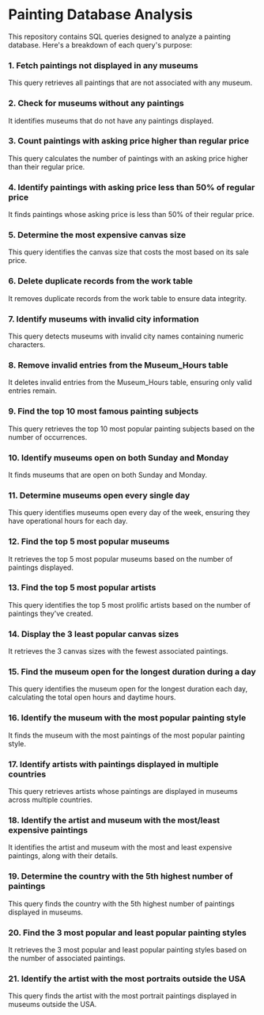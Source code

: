 # Painting Database Analysis

This repository contains SQL queries designed to analyze a painting database. Here's a breakdown of each query's purpose:

### 1. Fetch paintings not displayed in any museums
This query retrieves all paintings that are not associated with any museum.

### 2. Check for museums without any paintings
It identifies museums that do not have any paintings displayed.

### 3. Count paintings with asking price higher than regular price
This query calculates the number of paintings with an asking price higher than their regular price.

### 4. Identify paintings with asking price less than 50% of regular price
It finds paintings whose asking price is less than 50% of their regular price.

### 5. Determine the most expensive canvas size
This query identifies the canvas size that costs the most based on its sale price.

### 6. Delete duplicate records from the work table
It removes duplicate records from the work table to ensure data integrity.

### 7. Identify museums with invalid city information
This query detects museums with invalid city names containing numeric characters.

### 8. Remove invalid entries from the Museum_Hours table
It deletes invalid entries from the Museum_Hours table, ensuring only valid entries remain.

### 9. Find the top 10 most famous painting subjects
This query retrieves the top 10 most popular painting subjects based on the number of occurrences.

### 10. Identify museums open on both Sunday and Monday
It finds museums that are open on both Sunday and Monday.

### 11. Determine museums open every single day
This query identifies museums open every day of the week, ensuring they have operational hours for each day.

### 12. Find the top 5 most popular museums
It retrieves the top 5 most popular museums based on the number of paintings displayed.

### 13. Find the top 5 most popular artists
This query identifies the top 5 most prolific artists based on the number of paintings they've created.

### 14. Display the 3 least popular canvas sizes
It retrieves the 3 canvas sizes with the fewest associated paintings.

### 15. Find the museum open for the longest duration during a day
This query identifies the museum open for the longest duration each day, calculating the total open hours and daytime hours.

### 16. Identify the museum with the most popular painting style
It finds the museum with the most paintings of the most popular painting style.

### 17. Identify artists with paintings displayed in multiple countries
This query retrieves artists whose paintings are displayed in museums across multiple countries.

### 18. Identify the artist and museum with the most/least expensive paintings
It identifies the artist and museum with the most and least expensive paintings, along with their details.

### 19. Determine the country with the 5th highest number of paintings
This query finds the country with the 5th highest number of paintings displayed in museums.

### 20. Find the 3 most popular and least popular painting styles
It retrieves the 3 most popular and least popular painting styles based on the number of associated paintings.

### 21. Identify the artist with the most portraits outside the USA
This query finds the artist with the most portrait paintings displayed in museums outside the USA.
